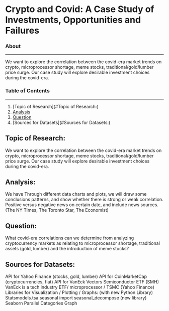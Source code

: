 # Crypto and Covid: A Case Study of Investments, Opportunities and Failures 

### About ###
-----------------------------
We want to explore the correlation between the covid-era market trends on crypto, microprocessor shortage, meme stocks, traditional/gold/lumber price surge. Our case study will explore desirable investment choices during the covid-era. 

### Table of Contents ### 
-----------------------------
1. [Topic of Research](#Topic of Research:) 
2. [Analysis](#Analysis:) 
3. [Question](#Question:) 
4. [Sources for Datasets](#Sources for Datasets:) 
 

## Topic of Research: 
We want to explore the correlation between the covid-era market trends on crypto, microprocessor shortage, meme stocks, traditional/gold/lumber price surge. Our case study will explore desirable investment choices during the covid-era. 

## Analysis: 
We have Through different data charts and plots, we will draw some conclusions patterns, and show whether there is strong or weak correlation. Positive versus negative news on certain date, and include news sources. (The NY Times, The Toronto Star, The Economist) 

## Question:
What covid-era correlations can we determine from analyzing cryptocurrency markets as relating to microprocessor shortage, traditional assets (gold, lumber) and the introduction of meme stocks? 

## Sources for Datasets: 
API for Yahoo Finance (stocks, gold, lumber) 
API for CoinMarketCap (cryptocurrencies, fiat) 
API  for VanEck Vectors Semiconductor ETF (SMH)
VanEck is a tech industry ETF/ microprocessor / TSMC  (Yahoo Finance)
Libraries for Visualization / Plotting / Graphs: (with new Python Library)
Statsmodels.tsa.seasonal import seasonal_decompose (new library)
Seaborn 
Parallel Categories Graph 
